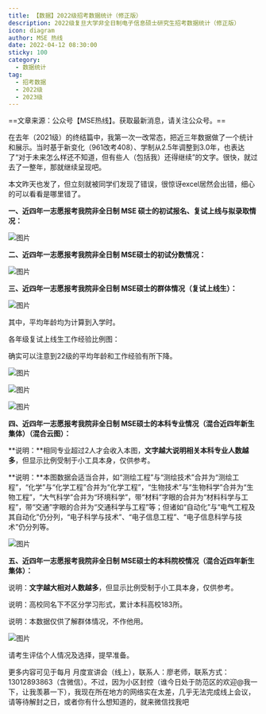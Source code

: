 ```yaml
---
title: 【数据】2022级招考数据统计（修正版）
description: 2022级复旦大学非全日制电子信息硕士研究生招考数据统计（修正版）
icon: diagram
author: MSE 热线
date: 2022-04-12 08:30:00
sticky: 100
category:
  - 数据统计
tag:
  - 招考数据
  - 2022级 
  - 2023级
---
```


==文章来源：公众号【MSE热线】。获取最新消息，请关注公众号。==

在去年（2021级）的终结篇中，我第一次一改常态，把近三年数据做了一个统计和展示。当时基于新变化（961改考408）、学制从2.5年调整到3.0年，也表达了“对于未来怎么样还不知道，但有些人（包括我）还得继续”的文字。很快，就过去了一整年，那就继续呈现吧。

本文昨天也发了，但立刻就被同学们发现了错误，很惊讶excel居然会出错，细心的可以看看是哪里错了。

**一、近四年一志愿报考我院非全日制 MSE 硕士的初试报名、复试上线与拟录取情况：**

![图片](https://zhuye-1308301598.file.myqcloud.com/markdown/640-20220429231630281.png)

**二、近四年一志愿报考我院非全日制 MSE硕士的初试分数情况：**

![图片](https://zhuye-1308301598.file.myqcloud.com/markdown/640-20220429231649934.png)

**三、近四年一志愿报考我院非全日制 MSE硕士的群体情况（复试上线生）：**

![图片](https://zhuye-1308301598.file.myqcloud.com/markdown/640-20220429231737816.png)

其中，平均年龄均为计算到入学时。



各年级复试上线生工作经验比例图：

确实可以注意到22级的平均年龄和工作经验有所下降。

![图片](https://zhuye-1308301598.file.myqcloud.com/markdown/640-20220429231805900.png)

![图片](https://zhuye-1308301598.file.myqcloud.com/markdown/640-20220429231821648.png)

![图片](https://zhuye-1308301598.file.myqcloud.com/markdown/640-20220429231851088.png)

**四、近四年一志愿报考我院非全日制 MSE硕士的本科专业情况（混合近四年新生集体）（混合云图）：**

**说明：**相同专业超过2人才会收入本图，**文字越大说明相关本科专业人数越多**，但显示比例受制于小工具本身，仅供参考。

**说明：**本图数据会适当合并，如“测绘工程”与“测绘技术”合并为“测绘工程”，“化学”与“化学工程”合并为“化学工程”，“生物技术”与“生物科学”合并为“生物工程”，“大气科学”合并为“环境科学”，带“材料”字眼的合并为“材料科学与工程”，带“交通”字眼的合并为“交通科学与工程”等；但诸如“自动化”与“电气工程及其自动化”仍分列，“电子科学与技术”、“电子信息工程”、“电子信息科学与技术”仍分列等。

![图片](https://zhuye-1308301598.file.myqcloud.com/markdown/640-20220429231934171.jpeg)

**五、近四年一志愿报考我院非全日制 MSE硕士的本科院校情况（混合近四年新生集体）：**

说明：**文字越大相对人数越多**，但显示比例受制于小工具本身，仅供参考。

说明：高校同名下不区分学习形式，累计本科高校183所。

说明：本数据仅供了解群体情况，不作他用。

![图片](https://zhuye-1308301598.file.myqcloud.com/markdown/640-20220429232014272.jpeg)

请考生评估个人情况及选择，提早准备。

更多内容可见于每月 月度宣讲会（线上），联系人：廖老师，联系方式：13012893863（含微信）。不过，因为小区封控（谁今日处于防范区的欢迎@我一下，让我羡慕一下），我现在所在地方的网络实在太差，几乎无法完成线上会议，请等待解封之日，或者你有什么想知道的，就来微信找我吧